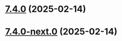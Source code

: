 # [7.4.0](https://github.com/webdriverio-community/wdio-electron-service/compare/v7.4.0-next.0...v7.4.0) (2025-02-14)

# [7.4.0-next.0](https://github.com/webdriverio-community/wdio-electron-service/compare/v7.3.2-next.3...v7.4.0-next.0) (2025-02-14)
